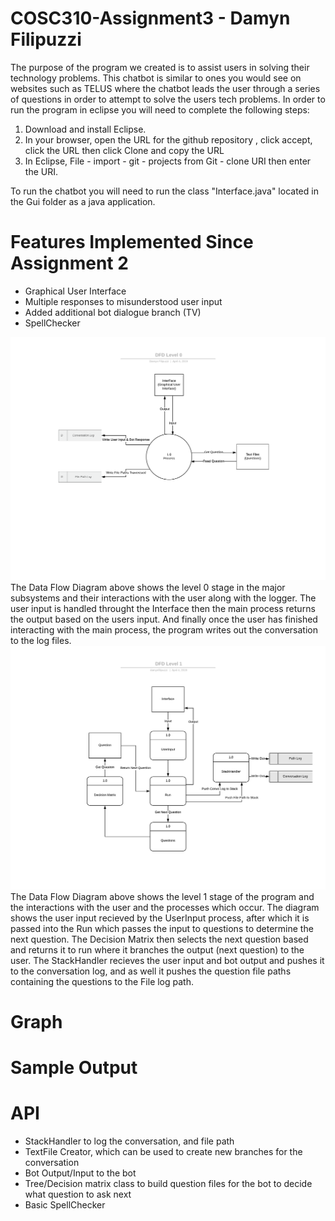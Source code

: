 # COSC310-Assignment3 - Damyn Filipuzzi


The purpose of the program we created is to assist users in solving their technology problems. This chatbot is similar to ones you would see on websites such as TELUS where the chatbot leads the user through a series of questions in order to attempt to solve the users tech problems. In order to run the program in eclipse you will need to complete the following steps:


1.	Download and install Eclipse.
2.	In your browser, open the URL for the github repository , click accept, click the URL then click Clone and copy the URL
3.	In Eclipse, File - import - git - projects from Git - clone URI then enter the URI.


To run the chatbot you will need to run the class "Interface.java" located in the Gui folder as a java application.

# Features Implemented Since Assignment 2
 - Graphical User Interface
 - Multiple responses to misunderstood user input
 - Added additional bot dialogue branch (TV)
 - SpellChecker

![Image](ReadMeImages/DFDLevel0.png)
The Data Flow Diagram above shows the level 0 stage in the major subsystems and their interactions with the user along with the logger. The user input is handled throught the Interface then the main process returns the output based on the users input. And finally once the user has finished interacting with the main process, the program writes out the conversation to the log files.
![Image](ReadMeImages/DFDLevel1.png)
The Data Flow Diagram above shows the level 1 stage of the program and the interactions with the user and the processes which occur. The diagram shows the user input recieved by the UserInput process, after which it is passed into the Run which passes the input to questions to determine the next question. The Decision Matrix then selects the next question based and returns it to run where it branches the output (next question) to the user. The StackHandler recieves the user input and bot output and pushes it to the conversation log, and as well it pushes the question file paths containing the questions to the File log path.

# Graph


# Sample Output


# API
- StackHandler to log the conversation, and file path
- TextFile Creator, which can be used to create new branches for the conversation
- Bot Output/Input to the bot
- Tree/Decision matrix class to build question files for the bot to decide what question to ask next
- Basic SpellChecker
